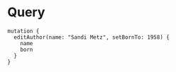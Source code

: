 # Query

```grahpql
mutation {
  editAuthor(name: "Sandi Metz", setBornTo: 1958) {
    name
    born
  }
}
```
